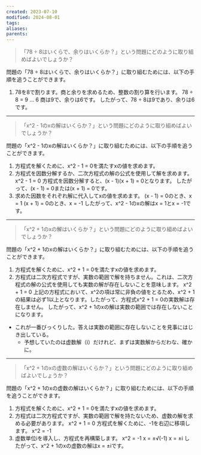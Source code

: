 ```yaml
---
created: 2023-07-10
modified: 2024-08-01
tags: 
aliases: 
parents: 
---
```

>「78 ÷ 8はいくらで、余りはいくらか？」という問題にどのように取り組めばよいでしょうか？

問題の「78 ÷ 8はいくらで、余りはいくらか？」に取り組むためには、以下の手順を追うことができます。
1. 78を8で割ります。商と余りを求めるため、整数の割り算を行います。 78 ÷ 8 = 9 … 6
    商は9で、余りは6です。
したがって、78 ÷ 8は9であり、余りは6です。

___
>「x^2 - 1のxの解はいくらか？」という問題にどのように取り組めばよいでしょうか？

問題の「x^2 - 1のxの解はいくらか？」に取り組むためには、以下の手順を追うことができます。
1. 方程式を解くために、x^2 - 1 = 0を満たすxの値を求めます。
2. 方程式を因数分解するか、二次方程式の解の公式を使用して解を求めます。
    x^2 - 1 = 0
    方程式を因数分解すると、(x - 1)(x + 1) = 0となります。 したがって、(x - 1) = 0または(x + 1) = 0です。
3. 求めた因数をそれぞれ解に代入してxの値を求めます。
    (x - 1) = 0のとき、x = 1 (x + 1) = 0のとき、x = -1
したがって、x^2 - 1のxの解はx = 1とx = -1です。

___
>「x^2 + 1のxの解はいくらか？」という問題にどのように取り組めばよいでしょうか？

問題の「x^2 + 1のxの解はいくらか？」に取り組むためには、以下の手順を追うことができます。
1. 方程式を解くために、x^2 + 1 = 0を満たすxの値を求めます。
2. 方程式は二次方程式ですが、実数の範囲で解を持ちません。これは、二次方程式の解の公式を使用しても実数の解が存在しないことを意味します。
    x^2 + 1 = 0
    上記の方程式において、x^2の項は常に非負の値をとるため、x^2 + 1の結果は必ず1以上となります。したがって、方程式x^2 + 1 = 0の実数解は存在しません。
したがって、x^2 + 1のxの解は実数の範囲では存在しないことになります。

- これが一番びっくりした。答えは実数の範囲に存在しないことを見事にはじき出している。
	- 予想していたのは虚数解（i）だけれど、まずは実数解からだわな、確かに。

___
>「x^2 + 1のxの虚数の解はいくらか？」という問題にどのように取り組めばよいでしょうか？

問題の「x^2 + 1のxの虚数の解はいくらか？」に取り組むためには、以下の手順を追うことができます。
1. 方程式を解くために、x^2 + 1 = 0を満たすxの値を求めます。
2. 方程式は二次方程式ですが、実数の範囲で解を持たないため、虚数の解を求める必要があります。
    x^2 + 1 = 0
    方程式を解くために、-1を右辺に移項します。
    x^2 = -1
3. 虚数単位iを導入し、方程式を再構築します。
    x^2 = -1 x = ±√(-1) x = ±i
したがって、x^2 + 1のxの虚数の解はx = ±iです。